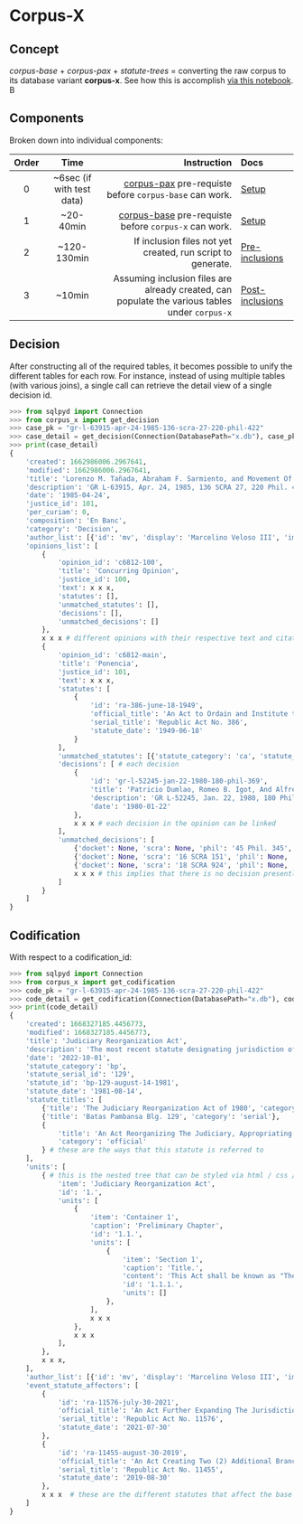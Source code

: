 # Corpus-X

## Concept

*corpus-base* + *corpus-pax* + *statute-trees* = converting the raw corpus to its database variant **corpus-x**. See how this is accomplish [via this notebook](notebooks/setup.ipynb). B

## Components

Broken down into individual components:

Order | Time | Instruction | Docs
:--:|:--:|--:|:--
0 | ~6sec (if with test data) | [corpus-pax](https://github.com/justmars/corpus-pax#read-me) pre-requiste before `corpus-base` can work. |[Setup](docs/1-setup.md)
1 | ~20-40min | [corpus-base](https://github.com/justmars/corpus-base#read-me) pre-requiste before `corpus-x` can work. |[Setup](docs/1-setup.md)
2 | ~120-130min | If inclusion files not yet created, run script to generate. |[Pre-inclusions](docs/2-pre_inclusions.md)
3 | ~10min | Assuming inclusion files are already created, can populate the various tables under `corpus-x` | [Post-inclusions](docs/3-post-inclusions.md)

## Decision

After constructing all of the required tables, it becomes possible to unify the different tables for each row. For instance, instead of using multiple tables (with various joins), a single call can retrieve the detail view of a single decision id.

```python
>>> from sqlpyd import Connection
>>> from corpus_x import get_decision
>>> case_pk = "gr-l-63915-apr-24-1985-136-scra-27-220-phil-422"
>>> case_detail = get_decision(Connection(DatabasePath="x.db"), case_pk)
>>> print(case_detail)
{
    'created': 1662986006.2967641,
    'modified': 1662986006.2967641,
    'title': 'Lorenzo M. Tañada, Abraham F. Sarmiento, and Movement Of Attorneys For Brotherhood, Integrity And Nationalism, Inc.  [MABINI], Petitioners, Vs. Hon. Juan C. Tuvera' x x x,
    'description': 'GR L-63915, Apr. 24, 1985, 136 SCRA 27, 220 Phil. 422',
    'date': '1985-04-24',
    'justice_id': 101,
    'per_curiam': 0,
    'composition': 'En Banc',
    'category': 'Decision',
    'author_list': [{'id': 'mv', 'display': 'Marcelino Veloso III', 'img': 'members-mv'}],
    'opinions_list': [
        {
            'opinion_id': 'c6812-100',
            'title': 'Concurring Opinion',
            'justice_id': 100,
            'text': x x x,
            'statutes': [],
            'unmatched_statutes': [],
            'decisions': [],
            'unmatched_decisions': []
        },
        x x x # different opinions with their respective text and citations
        {
            'opinion_id': 'c6812-main',
            'title': 'Ponencia',
            'justice_id': 101,
            'text': x x x,
            'statutes': [
                {
                    'id': 'ra-386-june-18-1949',
                    'official_title': 'An Act to Ordain and Institute the Civil Code of the Philippines',
                    'serial_title': 'Republic Act No. 386',
                    'statute_date': '1949-06-18'
                }
            ],
            'unmatched_statutes': [{'statute_category': 'ca', 'statute_serial_id': '638'}], # this implies that there is no statute presently existing in the database having the above category and serial id
            'decisions': [ # each decision
                {
                    'id': 'gr-l-52245-jan-22-1980-180-phil-369',
                    'title': 'Patricio Dumlao, Romeo B. Igot, And Alfredo Salapantan, Jr., Petitioners, Vs. Commission On Elections, Respondent.',
                    'description': 'GR L-52245, Jan. 22, 1980, 180 Phil. 369',
                    'date': '1980-01-22'
                },
                x x x # each decision in the opinion can be linked
            ],
            'unmatched_decisions': [
                {'docket': None, 'scra': None, 'phil': '45 Phil. 345', 'offg': None},
                {'docket': None, 'scra': '16 SCRA 151', 'phil': None, 'offg': None},
                {'docket': None, 'scra': '18 SCRA 924', 'phil': None, 'offg': None},
                x x x # this implies that there is no decision presently existing in the database having the citations itemized
            ]
        }
    ]
}
```

## Codification

With respect to a codification_id:

```python
>>> from sqlpyd import Connection
>>> from corpus_x import get_codification
>>> code_pk = "gr-l-63915-apr-24-1985-136-scra-27-220-phil-422"
>>> code_detail = get_codification(Connection(DatabasePath="x.db"), code_pk)
>>> print(code_detail)
{
    'created': 1668327185.4456773,
    'modified': 1668327185.4456773,
    'title': 'Judiciary Reorganization Act',
    'description': 'The most recent statute designating jurisdiction of general courts in the Philippines.\n',
    'date': '2022-10-01',
    'statute_category': 'bp',
    'statute_serial_id': '129',
    'statute_id': 'bp-129-august-14-1981',
    'statute_date': '1981-08-14',
    'statute_titles': [
        {'title': 'The Judiciary Reorganization Act of 1980', 'category': 'short'},
        {'title': 'Batas Pambansa Blg. 129', 'category': 'serial'},
        {
            'title': 'An Act Reorganizing The Judiciary, Appropriating Funds Therefor, And For Other Purposes.',
            'category': 'official'
        } # these are the ways that this statute is referred to
    ],
    'units': [
        { # this is the nested tree that can be styled via html / css / js
            'item': 'Judiciary Reorganization Act',
            'id': '1.',
            'units': [
                {
                    'item': 'Container 1',
                    'caption': 'Preliminary Chapter',
                    'id': '1.1.',
                    'units': [
                        {
                            'item': 'Section 1',
                            'caption': 'Title.',
                            'content': 'This Act shall be known as "The Judiciary Reorganization Act of 1980."',
                            'id': '1.1.1.',
                            'units': []
                        },
                    ],
                    x x x
                },
                x x x
            ],
        },
        x x x,
    ],
    'author_list': [{'id': 'mv', 'display': 'Marcelino Veloso III', 'img': 'members-mv'}],
    'event_statute_affectors': [
        {
            'id': 'ra-11576-july-30-2021',
            'official_title': 'An Act Further Expanding The Jurisdiction Of The Metropolitan Trial Courts, Municipal Trial Courts In Cities, Municipal Trial Courts, And Municipal Circuit Trial Courts, Amending For The Purpose Batas Pambansa Blg. 129, Otherwise Known As "The Judiciary Reorganization Act Of 1980," As Amended\n',
            'serial_title': 'Republic Act No. 11576',
            'statute_date': '2021-07-30'
        },
        {
            'id': 'ra-11455-august-30-2019',
            'official_title': 'An Act Creating Two (2) Additional Branches Of The Regional Trial Court In The Province Of Sultan Kudarat, One Each To Be Stationed In The Municipality Of Isulan And Tacurong City, Further Amending For The Purpose Section 14, Paragraph (M) Of Batas Pambansa Blg. 129, Otherwise Known As "The Judiciary Reorganization Act Of 1990," As Amended And Appropriating Funds Therefor',
            'serial_title': 'Republic Act No. 11455',
            'statute_date': '2019-08-30'
        },
        x x x  # these are the different statutes that affect the base statute bp 129
    ]
}
```
